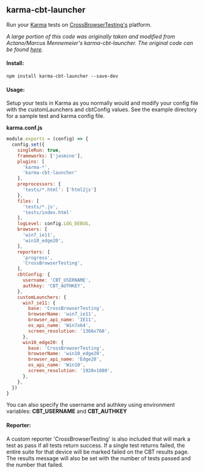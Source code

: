 ## karma-cbt-launcher 
Run your [Karma](https://karma-runner.github.io/2.0/index.html) tests on [CrossBrowserTesting's](http://crossbrowsertesting.com) platform.

*A large portion of this code was originally taken and modified from Actano/Marcus Mennemeier's karma-cbt-launcher. The original code can be found [here](http://github.com/actano/karma-cbt-launcher).*

#### Install:  
```
npm install karma-cbt-launcher --save-dev
```

#### Usage:
Setup your tests in Karma as you normally would and modify your config file with the customLaunchers and cbtConfig values. See the example directory for a sample test and karma config file.

**karma.conf.js**
```javascript
module.exports = (config) => {
  config.set({
    singleRun: true,
    frameworks: ['jasmine'],
    plugins: [
      'karma-*',
      'karma-cbt-launcher'
    ],
    preprocessors: {
      'tests/*.html': ['html2js']
    },
    files: [
      'tests/*.js',
      'tests/index.html'
    ],
    logLevel: config.LOG_DEBUG,
    browsers: [
      'win7_ie11',
      'win10_edge20',
    ],
    reporters: [
      'progress',
      'CrossBrowserTesting',
    ],
    cbtConfig: {
      username: 'CBT_USERNAME',
      authkey: 'CBT_AUTHKEY',
    },
    customLaunchers: {
      win7_ie11: {
        base: 'CrossBrowserTesting',
        browserName: 'win7_ie11',
        browser_api_name: 'IE11',
        os_api_name: 'Win7x64',
        screen_resolution: '1366x768',
      },
      win10_edge20: {
        base: 'CrossBrowserTesting',
        browserName: 'win10_edge20',
        browser_api_name: 'Edge20',
        os_api_name: 'Win10',
        screen_resolution: '1920x1080',
      },
    },
  })
}
```
You can also specify the username and authkey using environment variables: **CBT_USERNAME** and **CBT_AUTHKEY**

#### Reporter:
A custom reporter 'CrossBrowserTesting' is also included that will mark a test as pass if all tests return success. If a single test returns failed, the entire suite for that device will be marked failed on the CBT results page. The results message will also be set with the number of tests passed and the number that failed.
